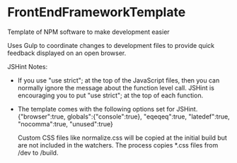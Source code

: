 # FrontEndFrameworkTemplate
Template of NPM software to make development easier

Uses Gulp to coordinate changes to development files to provide quick feedback displayed on an open browser.

JSHint Notes:
* If you use "use strict"; at the top of the JavaScript files, then you can normally ignore the message about the function level call.  JSHint is encouraging you to put "use strict"; at the top of each function.
* The template comes with the following options set for JSHint.
  {"browser":true, globals":{"console":true}, "eqeqeq":true, "latedef":true, "nocomma":true, "unused":true}

  Custom CSS files like normalize.css will be copied at the initial build but are not included in the watchers.  The process copies *.css files from /dev to /build.
